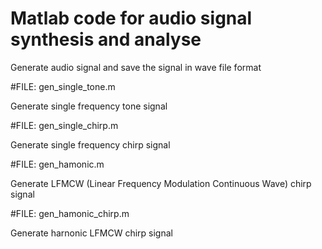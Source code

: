 # Matlab code for audio signal synthesis and analyse

Generate audio signal and save the signal in wave file format

#FILE: gen_single_tone.m

Generate single frequency tone signal

#FILE: gen_single_chirp.m	

Generate single frequency chirp signal

#FILE: gen_hamonic.m	

Generate LFMCW  (Linear Frequency Modulation Continuous Wave) chirp signal

#FILE: gen_hamonic_chirp.m

Generate harnonic LFMCW chirp signal
